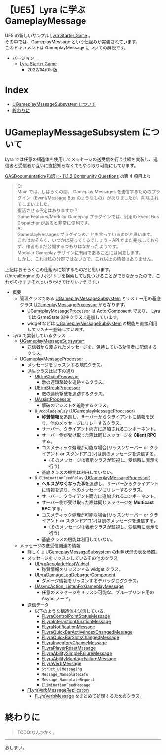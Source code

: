 # 【UE5】Lyra に学ぶ GameplayMessage <!-- omit in toc -->

UE5 の新しいサンプル [Lyra Starter Game] 。  
その中では、GameplayMessage という仕組みが実装されています。  
このドキュメントは GameplayMessage についての解説です。  

* バージョン
	* [Lyra Starter Game]
		* 2022/04/05 版

# Index <!-- omit in toc -->

- [UGameplayMessageSubsystem について](#ugameplaymessagesubsystem-について)
- [終わりに](#終わりに)


# UGameplayMessageSubsystem について

Lyra では任意の構造体を使用してメッセージの送受信を行う仕組を実装し、送信者と受信者が互いに直接知らなくてもやり取り可能にしています。

[GASDocumentation(和訳) > 11.1.2 Community Questions] の第 4 項目より
> Q:  
> Main では、しばらくの間、 Gameplay Messages を送信するためのプラグイン（Event/Message Bus のようなもの）がありましたが、削除されてしまいました。  
> 復活させる予定はありますか？  
> Game Features/Modular Gameplay プラグインでは、汎用の Event Bus Dispatcher があると非常に便利です。  
> A:  
> GameplayMessages プラグインのことを言っているのだと思います。  
> これはおそらく、いつかは戻ってくるでしょう - API がまだ完成しておらず、作者もまだ公開するつもりはなかったようです。  
> Modular Gameplay デザインに有用であることには同意します。  
> しかし、これは私の分野ではないので、これ以上の情報はありません。  

上記はおそらくこの仕組みに類するものだと思います。  
(UnrealEngine のリポジトリを検索しても見つけることができなかったので、これがそのままそれというわけではないようです。)

* 概要
	* 管理クラスである [UGameplayMessageSubsystem] とリスナー用の基底クラス [UGameplayMessageProcessor] からなります。
		* [UGameplayMessageProcessor] は ActorComponent であり、 Lyra では GameState 派生クラスに追加しています。
		* widget などは [UGameplayMessageSubsystem] の機能を直接利用してリスナー登録しています。
* Lyra で実装しているクラス
	* [UGameplayMessageSubsystem]
		* 送信者から渡されたメッセージを、保持している受信者に配信するクラス。
	* [UGameplayMessageProcessor]
		* メッセージをリッスンする基底クラス。
		* 派生クラスは以下の通り
			* [UElimChainProcessor]
				* 敵の連鎖撃破を追跡するクラス。
			* [UElimStreakProcessor]
				* 敵の連続撃破を追跡するクラス。
			* [UAssistProcessor]
				* 撃破のアシストを追跡するクラス。
			* `B_AccoladeRelay` ([UGameplayMessageProcessor])
				* **称賛情報**を追跡し、サーバーからクライアントに情報を送り、他のメッセージにリレーするクラス。
				* サーバー、クライアント両方に追加されるコンポーネント。
				* サーバー側が受け取った際は同じメッセージを **Client RPC** する。
				* コスメティック処理が可能な場合(リッスンサーバー or クライアント or スタンドアロン)は別のメッセージを送信する。
					* (そのメッセージは表示クラスが監視し、受信時に表示を行う)
				* 基底クラスの機能は利用していない。
			* `B_EliminationFeedRelay` ([UGameplayMessageProcessor])
				* **ヘルスがなくなった事**を追跡し、サーバーからクライアントに情報を送り、他のメッセージにリレーするクラス。
				* サーバー、クライアント両方に追加されるコンポーネント。
				* サーバー側が受け取った際は同じメッセージを **Multicast RPC** する。
				* コスメティック処理が可能な場合(リッスンサーバー or クライアント or スタンドアロン)は別のメッセージを送信する。
					* (そのメッセージは表示クラスが監視し、受信時に表示を行う)
				* 基底クラスの機能は利用していない。
	* メッセージの送受信関連の情報
		* 詳しくは [UGameplayMessageSubsystem] の利用状況の表を参照。
		* メッセージをリッスンしているその他のクラス
			* [ULyraAccoladeHostWidget]
				* 称賛情報をリッスンする widget クラス。
			* [ULyraDamageLogDebuggerComponent]
				* ダメージ情報をリッスンするデバッグログクラス。
			* [UAsyncAction_ListenForGameplayMessage]
				* 任意のメッセージをリッスン可能な、ブループリント用の Async ノード。
		* 送信データ
			* 以下のような構造体を送信している。
				* [FLyraControlPointStatusMessage]
				* [FLyraInteractionDurationMessage]
				* [FLyraNotificationMessage]
				* [FLyraQuickBarActiveIndexChangedMessage]
				* [FLyraQuickBarSlotsChangedMessage]
				* [FLyraInventoryChangeMessage]
				* [FLyraPlayerResetMessage]
				* [FLyraAbilitySimpleFailureMessage]
				* [FLyraAbilityMontageFailureMessage]
				* [FLyraVerbMessage]
				* `Struct_UIMessaging`
				* `Message_NameplateInfo`
				* `Message_NameplateRequest`
				* `EliminationFeedMessage`
		* [FLyraVerbMessageReplication]
			* [FLyraVerbMessage] をまとめて処理するためのクラス。


# 終わりに

> TODO:なんかかく。


-----
おしまい。

<!--- ページ内のリンク --->

<!--- github --->
[GASDocumentation(和訳) > 11.1.2 Community Questions]: https://github.com/sentyaanko/GASDocumentation/blob/lang-ja/README.jp.md#resources-daveratti-community2

<!--- 公式：Unreal Engine Issues --->
[Unreal Engine Issues > UE-142237]: https://issues.unrealengine.com/issue/UE-142237

<!--- 公式：5.0/Subsystem --->
[Unreal Engine 5.0 Documentation > プログラミング サブシステム]: https://docs.unrealengine.com/5.0/ja/programming-subsystems/

<!--- 公式：5.0/データ レジストリ --->
[Unreal Engine 5.0 Documentation > インタラクティブな体験をつくりだす > データ駆動型のゲームプレイエレメント > データ レジストリ]: https://docs.unrealengine.com/5.0/ja/data-registries-in-unreal-engine/
[Unreal Engine 5.0 Documentation > インタラクティブな体験をつくりだす > データ駆動型のゲームプレイエレメント > データ レジストリ >  データ レジストリのクイック スタート ガイド]: https://docs.unrealengine.com/5.0/ja/quick-start-guide-for-unreal-engine-data-registries/

<!--- 公式：5.0/ゲームプレイフレームワーク --->
[Unreal Engine 5.0 Documentation > インタラクティブな体験をつくりだす > ゲームプレイ フレームワークのクイック リファレンス]: https://docs.unrealengine.com/5.0/ja/unreal-engine-gameplay-framework-quick-reference/

<!--- 公式：5.0/GAS --->
[Unreal Engine 5.0 Documentation > インタラクティブな体験をつくりだす > ゲームプレイ アビリティ システム]: https://docs.unrealengine.com/5.0/ja/gameplay-ability-system-for-unreal-engine/
[Unreal Engine 5.0 Documentation > インタラクティブな体験をつくりだす > ゲームプレイ アビリティ システム > アビリティ システム コンポーネントと属性]: https://docs.unrealengine.com/5.0/ja/gameplay-ability-system-component-and-gameplay-attributes-in-unreal-engine/
[Unreal Engine 5.0 Documentation > インタラクティブな体験をつくりだす > ゲームプレイ アビリティ システム > ゲームプレイ アビリティ]: https://docs.unrealengine.com/5.0/ja/using-gameplay-abilities-in-unreal-engine/
[Unreal Engine 5.0 Documentation > インタラクティブな体験をつくりだす > ゲームプレイ アビリティ システム > ゲームプレイ アトリビュートとゲームプレイ エフェクト]: https://docs.unrealengine.com/5.0/ja/gameplay-attributes-and-gameplay-effects-for-the-gameplay-ability-system-in-unreal-engine/
[Unreal Engine 5.0 Documentation > インタラクティブな体験をつくりだす > ゲームプレイ アビリティ システム > アビリティ タスク]: https://docs.unrealengine.com/5.0/ja/gameplay-ability-tasks-in-unreal-engine/

<!--- 公式：5.0/Lyra --->
[Unreal Engine 5.0 Documentation > サンプルとチュートリアル > サンプル ゲーム プロジェクト > Lyra サンプル ゲーム]: https://docs.unrealengine.com/5.0/ja/lyra-sample-game-in-unreal-engine/
[Unreal Engine 5.0 Documentation > サンプルとチュートリアル > サンプル ゲーム プロジェクト > Lyra サンプル ゲーム > Lyra のアビリティ]: https://docs.unrealengine.com/5.0/ja/abilities-in-lyra-in-unreal-engine/
[Unreal Engine 5.0 Documentation > サンプルとチュートリアル > サンプル ゲーム プロジェクト > Lyra サンプル ゲーム > Lyra のアビリティ > 拡張されたタグ関係システム]: https://docs.unrealengine.com/5.0/ja/abilities-in-lyra-in-unreal-engine/#%E6%8B%A1%E5%BC%B5%E3%81%95%E3%82%8C%E3%81%9F%E3%82%BF%E3%82%B0%E9%96%A2%E4%BF%82%E3%82%B7%E3%82%B9%E3%83%86%E3%83%A0
[Unreal Engine 5.0 Documentation > サンプルとチュートリアル > サンプル ゲーム プロジェクト > Lyra サンプル ゲーム > Lyra のアニメーション > ゲームプレイ タグ バインディング]: https://docs.unrealengine.com/5.0/ja/animation-in-lyra-sample-game-in-unreal-engine/#%E3%82%B2%E3%83%BC%E3%83%A0%E3%83%97%E3%83%AC%E3%82%A4%E3%82%BF%E3%82%B0%E3%83%90%E3%82%A4%E3%83%B3%E3%83%87%E3%82%A3%E3%83%B3%E3%82%B0
[Unreal Engine 5.0 Documentation > サンプルとチュートリアル > サンプル ゲーム プロジェクト > Lyra サンプル ゲーム > Lyra インタラクション システム]: https://docs.unrealengine.com/5.0/ja/lyra-sample-game-interaction-system-in-unreal-engine/
[Unreal Engine 5.0 Documentation > Game Features と Modular Gameplay]: https://docs.unrealengine.com/5.0/ja/game-features-and-modular-gameplay/
[Unreal Engine 5.0 Documentation > プロダクション パイプラインをセットアップする > アセット管理]: https://docs.unrealengine.com/5.0/ja/asset-management-in-unreal-engine/





<!--- 公式：5.0/古代の谷 --->
[Unreal Engine 5.0 Documentation > サンプルとチュートリアル > サンプル ゲーム プロジェクト > 「古代の谷」サンプル > Modular Gameplay を作成する]: https://docs.unrealengine.com/5.0/ja/valley-of-the-ancient-sample-game-for-unreal-engine/#modulargameplay%E3%82%92%E4%BD%9C%E6%88%90%E3%81%99%E3%82%8B

<!--- 公式：マーケットプレイス --->
[マーケットプレイス > Lyra Starter Game]: https://www.unrealengine.com/marketplace/ja/product/lyra
[マーケットプレイス > 古代の谷]: https://www.unrealengine.com/marketplace/en-US/product/ancient-game-01

[Lyra Starter Game]: https://www.unrealengine.com/marketplace/ja/product/lyra

<!--- 公式：youtube --->
[Youtube > Unreal Engine > Modular Game Features ｜ Inside Unreal > 8:10]: https://youtu.be/7F28p564kuY?list=PLZlv_N0_O1gbggHiwNP2JBXGeD2h12tbB&t=490
[Youtube > Unreal Engine > Modular Game Features ｜ Inside Unreal > 40:56]: https://youtu.be/7F28p564kuY?list=PLZlv_N0_O1gbggHiwNP2JBXGeD2h12tbB&t=2456
[Youtube > Unreal Engine > Programming Subsystems ｜ Live from HQ ｜ Inside Unreal]: https://www.youtube.com/watch?v=v5b1FvKBYzc
[Youtube > Unreal Engine > Modular Game Features in UE5: plug ‘n play, the Unreal way]: https://www.youtube.com/watch?v=3PBnqC7TxvM
[Youtube > Unreal Engine > Developing in UE5 ｜ Inside Unreal]: https://www.youtube.com/watch?v=5jb5ZMul94Q

<!--- docswell --->
[ドクセル > 2021/8/26 > CEDEC2021 > Unreal Engine 5 早期アクセスの注目機能総おさらい Part 2【CEDEC 2021】]: https://www.docswell.com/s/EpicGamesJapan/KDJ34K-UE4_CEDEC2021_UE5EA_Part2
[ドクセル > 2021/8/26 > CEDEC2021 > Unreal Engine 5 早期アクセスの注目機能総おさらい Part 2【CEDEC 2021】 > p54]: https://www.docswell.com/s/EpicGamesJapan/KDJ34K-UE4_CEDEC2021_UE5EA_Part2#p54
[ドクセル > 2021/10/2 > 出張ヒストリア！ ゲーム開発勉強会2021 > 目指せ脱UE4初心者！？知ってると開発が楽になる便利機能を紹介 - DataAsset, Subsystem, GameplayAbility編 -]: https://www.docswell.com/s/historia_Inc/5WVYJK-ue4-dataasset-subsystem-gameplayability
[ドクセル > 2021/10/2 > 出張ヒストリア！ ゲーム開発勉強会2021 > 目指せ脱UE4初心者！？知ってると開発が楽になる便利機能を紹介 - DataAsset, Subsystem, GameplayAbility編 - > p46]: https://www.docswell.com/s/historia_Inc/5WVYJK-ue4-dataasset-subsystem-gameplayability#p46
[ドクセル > 2017/11/25 > UE4のモバイル開発におけるコンテンツアップデートの話　- Chunk IDとの激闘編 - > p34]: https://www.docswell.com/s/EpicGamesJapan/5RQMEK-ue4-chunk-id#p34

<!--- アルゴンUE4/UE5＆アプリ開発日記 --->
[アルゴンUE4/UE5＆アプリ開発日記 > (2021/12/23) > 【UE4/UE5】標準プラグインについて調べてみた]: https://argonauts.hatenablog.jp/entry/2021/12/23/083634

<!--- generated --->
[ULyraDamageLogDebuggerComponent]: CodeRefs/Lyra/Etc/ULyraDamageLogDebuggerComponent.md#ulyradamagelogdebuggercomponent
[UAsyncAction_ListenForGameplayMessage]: CodeRefs/Lyra/GameplayMessage/UAsyncAction_ListenForGameplayMessage.md#uasyncaction_listenforgameplaymessage
[UGameplayMessageSubsystem]: CodeRefs/Lyra/GameplayMessage/UGameplayMessageSubsystem.md#ugameplaymessagesubsystem
[ULyraAccoladeHostWidget]: CodeRefs/Lyra/GameplayMessageAccolade/ULyraAccoladeHostWidget.md#ulyraaccoladehostwidget
[UAssistProcessor]: CodeRefs/Lyra/GameplayMessageProcessor/UAssistProcessor.md#uassistprocessor
[UElimChainProcessor]: CodeRefs/Lyra/GameplayMessageProcessor/UElimChainProcessor.md#uelimchainprocessor
[UElimStreakProcessor]: CodeRefs/Lyra/GameplayMessageProcessor/UElimStreakProcessor.md#uelimstreakprocessor
[UGameplayMessageProcessor]: CodeRefs/Lyra/GameplayMessageProcessor/UGameplayMessageProcessor.md#ugameplaymessageprocessor
[FLyraAbilityMontageFailureMessage]: CodeRefs/Lyra/GameplayMessageProcessorStruct/FLyraAbilityMontageFailureMessage.md#flyraabilitymontagefailuremessage
[FLyraAbilitySimpleFailureMessage]: CodeRefs/Lyra/GameplayMessageProcessorStruct/FLyraAbilitySimpleFailureMessage.md#flyraabilitysimplefailuremessage
[FLyraControlPointStatusMessage]: CodeRefs/Lyra/GameplayMessageProcessorStruct/FLyraControlPointStatusMessage.md#flyracontrolpointstatusmessage
[FLyraInteractionDurationMessage]: CodeRefs/Lyra/GameplayMessageProcessorStruct/FLyraInteractionDurationMessage.md#flyrainteractiondurationmessage
[FLyraInventoryChangeMessage]: CodeRefs/Lyra/GameplayMessageProcessorStruct/FLyraInventoryChangeMessage.md#flyrainventorychangemessage
[FLyraNotificationMessage]: CodeRefs/Lyra/GameplayMessageProcessorStruct/FLyraNotificationMessage.md#flyranotificationmessage
[FLyraPlayerResetMessage]: CodeRefs/Lyra/GameplayMessageProcessorStruct/FLyraPlayerResetMessage.md#flyraplayerresetmessage
[FLyraQuickBarActiveIndexChangedMessage]: CodeRefs/Lyra/GameplayMessageProcessorStruct/FLyraQuickBarActiveIndexChangedMessage.md#flyraquickbaractiveindexchangedmessage
[FLyraQuickBarSlotsChangedMessage]: CodeRefs/Lyra/GameplayMessageProcessorStruct/FLyraQuickBarSlotsChangedMessage.md#flyraquickbarslotschangedmessage
[FLyraVerbMessage]: CodeRefs/Lyra/GameplayMessageProcessorStruct/FLyraVerbMessage.md#flyraverbmessage
[FLyraVerbMessageReplication]: CodeRefs/Lyra/GameplayMessageProcessorStruct/FLyraVerbMessageReplication.md#flyraverbmessagereplication
[GASDocumentation(和訳) > 11.1.2 Community Questions]: https://github.com/sentyaanko/GASDocumentation/blob/lang-ja/README.jp.md#resources-daveratti-community2
[Lyra Starter Game]: https://www.unrealengine.com/marketplace/ja/product/lyra
